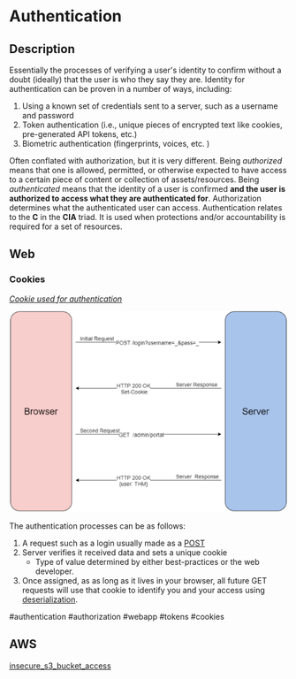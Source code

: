 # Authentication
## Description
Essentially the processes of verifying a user's identity to confirm without a doubt (ideally) that the user is who they say they are. Identity for authentication can be proven in a number of ways, including:
1. Using a known set of credentials sent to a server, such as a username and password
2. Token authentication (i.e., unique pieces of encrypted text like cookies, pre-generated API tokens, etc.)
3. Biometric authentication (fingerprints, voices, etc. )

Often conflated with authorization, but it is very different. Being *authorized* means that one is allowed, permitted,  or otherwise expected to have access to a certain piece of content or collection of assets/resources. Being *authenticated* means that the identity of a user is confirmed **and the user is authorized to access what they are authenticated for**. Authorization determines what the authenticated user can access. Authentication relates to the **C** in the **CIA** triad. It is used when protections and/or accountability is required for a set of resources. 

## Web

### Cookies
*<u>Cookie used for authentication</u>*

![](concepts_photos/Cookie-In-HTTP-Request--THM.png)

The authentication processes can be as follows:
1. A request such as a login usually made as a [POST](web/POST.md)
2. Server verifies it received data and sets a unique cookie
	- Type of value determined by either best-practices or the web developer.
3. Once assigned, as as long as it lives in your browser, all future GET requests will use that cookie to identify you and your access using [deserialization](web/deserialization.md).

#authentication #authorization #webapp #tokens #cookies 

## AWS
[insecure_s3_bucket_access](../vulnerabilities/insecure_s3_bucket_access.md)